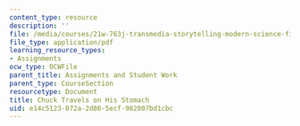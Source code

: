 ```yaml
---
content_type: resource
description: ''
file: /media/courses/21w-763j-transmedia-storytelling-modern-science-fiction-spring-2014/e14c5123072a2d865ecf982807bd1cbc_MIT21W_763JS14_ChuckTravel.pdf
file_type: application/pdf
learning_resource_types:
- Assignments
ocw_type: OCWFile
parent_title: Assignments and Student Work
parent_type: CourseSection
resourcetype: Document
title: Chuck Travels on His Stomach
uid: e14c5123-072a-2d86-5ecf-982807bd1cbc
---
```

